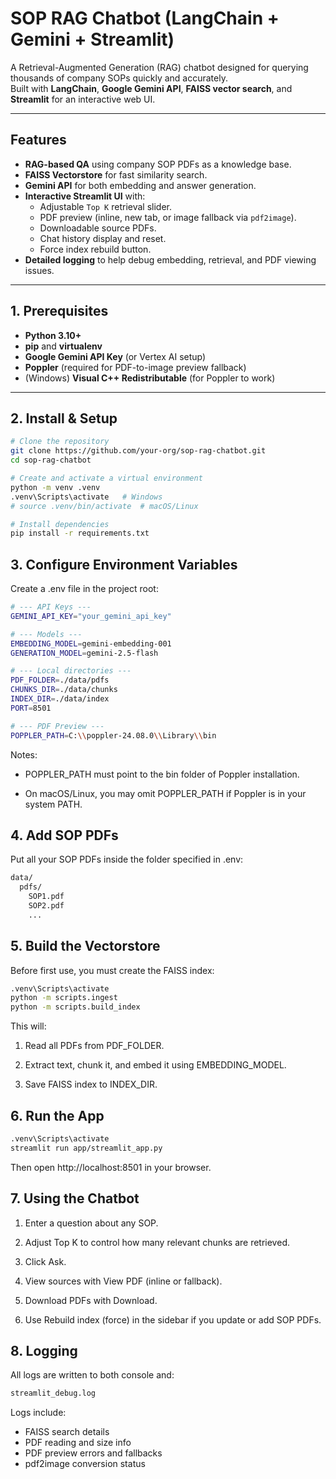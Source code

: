 # SOP RAG Chatbot (LangChain + Gemini + Streamlit)

A Retrieval-Augmented Generation (RAG) chatbot designed for querying thousands of company SOPs quickly and accurately.  
Built with **LangChain**, **Google Gemini API**, **FAISS vector search**, and **Streamlit** for an interactive web UI.

---

## Features

- **RAG-based QA** using company SOP PDFs as a knowledge base.
- **FAISS Vectorstore** for fast similarity search.
- **Gemini API** for both embedding and answer generation.
- **Interactive Streamlit UI** with:
  - Adjustable `Top K` retrieval slider.
  - PDF preview (inline, new tab, or image fallback via `pdf2image`).
  - Downloadable source PDFs.
  - Chat history display and reset.
  - Force index rebuild button.
- **Detailed logging** to help debug embedding, retrieval, and PDF viewing issues.

---

## 1. Prerequisites

- **Python 3.10+**
- **pip** and **virtualenv**
- **Google Gemini API Key** (or Vertex AI setup)
- **Poppler** (required for PDF-to-image preview fallback)
- (Windows) **Visual C++ Redistributable** (for Poppler to work)

---

## 2. Install & Setup

```bash
# Clone the repository
git clone https://github.com/your-org/sop-rag-chatbot.git
cd sop-rag-chatbot

# Create and activate a virtual environment
python -m venv .venv
.venv\Scripts\activate   # Windows
# source .venv/bin/activate  # macOS/Linux

# Install dependencies
pip install -r requirements.txt
```

## 3. Configure Environment Variables
Create a .env file in the project root:

```bash
# --- API Keys ---
GEMINI_API_KEY="your_gemini_api_key"

# --- Models ---
EMBEDDING_MODEL=gemini-embedding-001
GENERATION_MODEL=gemini-2.5-flash

# --- Local directories ---
PDF_FOLDER=./data/pdfs
CHUNKS_DIR=./data/chunks
INDEX_DIR=./data/index
PORT=8501

# --- PDF Preview ---
POPPLER_PATH=C:\\poppler-24.08.0\\Library\\bin
```

Notes:
* POPPLER_PATH must point to the bin folder of Poppler installation.

* On macOS/Linux, you may omit POPPLER_PATH if Poppler is in your system PATH.

## 4. Add SOP PDFs
Put all your SOP PDFs inside the folder specified in .env:

```bash
data/
  pdfs/
    SOP1.pdf
    SOP2.pdf
    ...
```

## 5. Build the Vectorstore
Before first use, you must create the FAISS index:

```bash
.venv\Scripts\activate
python -m scripts.ingest 
python -m scripts.build_index 
```

This will:
1. Read all PDFs from PDF_FOLDER.

2. Extract text, chunk it, and embed it using EMBEDDING_MODEL.

3. Save FAISS index to INDEX_DIR.

## 6. Run the App
```bash
.venv\Scripts\activate
streamlit run app/streamlit_app.py
```
Then open http://localhost:8501 in your browser.


## 7. Using the Chatbot
1. Enter a question about any SOP.

2. Adjust Top K to control how many relevant chunks are retrieved.

3. Click Ask.

4. View sources with View PDF (inline or fallback).

5. Download PDFs with Download.

6. Use Rebuild index (force) in the sidebar if you update or add SOP PDFs.


## 8. Logging
All logs are written to both console and:

```bash
streamlit_debug.log
```
Logs include:
* FAISS search details
* PDF reading and size info
* PDF preview errors and fallbacks
* pdf2image conversion status

